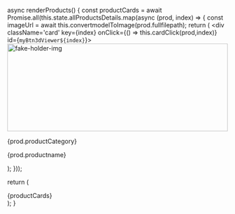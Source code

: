 async renderProducts() {
  const productCards = await Promise.all(this.state.allProductsDetails.map(async (prod, index) => {
    const imageUrl = await this.convertmodelToImage(prod.fullfilepath);
    return (
      <div className='card' key={index} onClick={() => this.cardClick(prod,index)} id={`myBtn3dViewer${index}`}>
        <img src={imageUrl} alt="fake-holder-img" className='card-image' height="200px" width="100%" />
        <div className='card-content'>
          <p>{prod.productCategory}</p>
          <p className='card-text-bold'>{prod.productname}</p>
        </div>
      </div>
    );
  }));

  return (
    <div className='cards'>
      {productCards}
    </div>
  );
}
